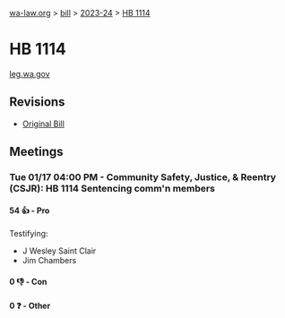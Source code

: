 [wa-law.org](/) > [bill](/bill/) > [2023-24](/bill/2023-24/) > [HB 1114](/bill/2023-24/hb/1114/)

# HB 1114
[leg.wa.gov](https://app.leg.wa.gov/billsummary?BillNumber=1114&Year=2023&Initiative=false)

## Revisions
* [Original Bill](1/)

## Meetings
### Tue 01/17 04:00 PM - Community Safety, Justice, & Reentry (CSJR): HB 1114 Sentencing comm'n members
#### 54 👍 - Pro
Testifying:
* J Wesley Saint Clair
* Jim Chambers

#### 0 👎 - Con

#### 0 ❓ - Other
